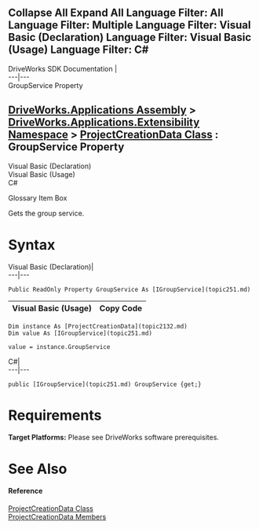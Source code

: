 Collapse All Expand All Language Filter: All  Language Filter: Multiple  Language Filter: Visual Basic (Declaration) Language Filter: Visual Basic (Usage) Language Filter: C#  
---  
DriveWorks SDK Documentation  |   
---|---  
GroupService Property   
  
[DriveWorks.Applications Assembly](topic13.md) > [DriveWorks.Applications.Extensibility Namespace](topic1995.md) > [ProjectCreationData Class](topic2132.md) : GroupService Property  
---  
  
Visual Basic (Declaration)    
Visual Basic (Usage)    
C# 

Glossary Item Box

Gets the group service. 

# Syntax

Visual Basic (Declaration)|   
---|---  
      
    
    Public ReadOnly Property GroupService As [IGroupService](topic251.md)  
  
Visual Basic (Usage)| Copy Code  
---|---  
      
    
    Dim instance As [ProjectCreationData](topic2132.md)
    Dim value As [IGroupService](topic251.md)
     
    value = instance.GroupService  
  
C#|   
---|---  
      
    
    public [IGroupService](topic251.md) GroupService {get;}  
  
# Requirements

**Target Platforms:** Please see DriveWorks software prerequisites.

# See Also

#### Reference

[ProjectCreationData Class](topic2132.md)   
[ProjectCreationData Members](topic2133.md)


